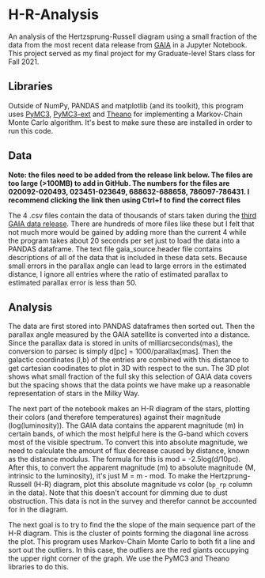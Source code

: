 # H-R-Analysis
An analysis of the Hertzsprung-Russell diagram using a small fraction of the data from the most recent data release from [GAIA](https://gea.esac.esa.int/archive/) in a Jupyter Notebook. This project served as my final project for my Graduate-level Stars class for Fall 2021.

## Libraries
Outside of NumPy, PANDAS and matplotlib (and its toolkit), this program uses [PyMC3](https://pypi.org/project/pymc3/), [PyMC3-ext](https://pypi.org/project/pymc3-ext/) and [Theano](https://pypi.org/project/Theano/) for implementing a Markov-Chain Monte Carlo algorithm. It's best to make sure these are installed in order to run this code.

## Data
**Note: the files need to be added from the release link below. The files are too large (>100MB) to add in GitHub. The numbers for the files are 020092-020493, 023451-023649, 688632-688658, 786097-786431. I recommend clicking the link then using Ctrl+f to find the correct files**

The 4 .csv files contain the data of thousands of stars taken during the [third GAIA data release](https://cdn.gea.esac.esa.int/Gaia/gedr3/gaia_source/). There are hundreds of more files like these but I felt that not much more would be gained by adding more than the current 4 while the program takes about 20 seconds per set just to load the data into a PANDAS dataframe. The text file gaia_source.header file contains descriptions of all of the data that is included in these data sets. Because small errors in the parallax angle can lead to large errors in the estimated distance, I ignore all entries where the ratio of estimated parallax to estimated parallax error is less than 50.

## Analysis
The data are first stored into PANDAS dataframes then sorted out. Then the parallax angle measured by the GAIA satellite is converted into a distance. Since the parallax data is stored in units of milliarcseconds(mas), the conversion to parsec is simply d[pc] = 1000/parallax[mas]. Then the galactic coordinates (l,b) of the entries are combined with this distance to get cartesian coodinates to plot in 3D with respect to the sun. The 3D plot shows what small fraction of the full sky this selection of GAIA data covers but the spacing shows that the data points we have make up a reasonable representation of stars in the Milky Way.

The next part of the notebook makes an H-R diagram of the stars, plotting their colors (and therefore temperatures) against their magnitude (log(luminosity)). The GAIA data contains the apparent magnitude (m) in certain bands, of which the most helpful here is the G-band which covers most of the visible spectrum. To convert this into absolute magnitude, we need to calculate the amount of flux decrease caused by distance, known as the distance modulus. The formula for this is mod = -2.5log(d/10pc). After this, to convert the apparent magnitude (m) to absolute magnitude (M, intrinsic to the luminosity), it's just M = m - mod. To make the Hertzprung-Russell (H-R) diagram, plot this absolute magnitude vs color (````bp_rp```` column in the data). Note that this doesn't account for dimming due to dust obstruction. This data is not in the survey and therefor cannot be accounted for in the diagram.

The next goal is to try to find the the slope of the main sequence part of the H-R diagram. This is the cluster of points forming the diagonal line across the plot. This program uses Markov-Chain Monte Carlo to both fit a line and sort out the outliers. In this case, the outliers are the red giants occupying the upper right corner of the graph. We use the PyMC3 and Theano libraries to do this. 
